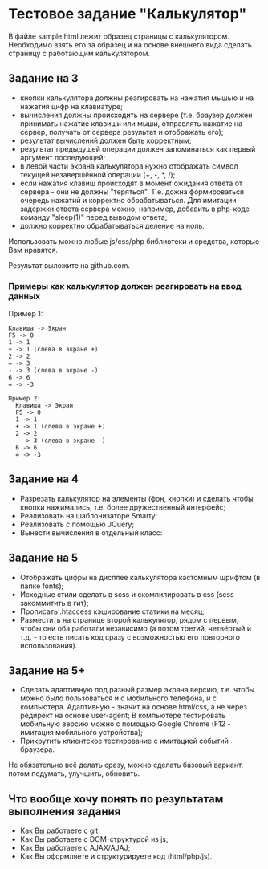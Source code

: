 # Тестовое задание "Калькулятор"

В файле sample.html лежит образец страницы с калькулятором. Необходимо взять его за образец и на основе внешнего вида сделать страницу с работающим калькулятором.

## Задание на 3
- кнопки калькулятора должны реагировать на нажатия мышью и на нажатия цифр на клавиатуре;
- вычисления должны происходить на сервере (т.е. браузер должен принимать нажатие клавиши или мыши, отправлять нажатие на сервер, получать от сервера результат и отображать его);
- результат вычислений должен быть корректным;
- результат предыдущей операции должен запоминаться как первый аргумент последующей;
- в левой части экрана калькулятора нужно отображать символ текущей незавершённой операции (+, -, *, /);
- если нажатия клавиш происходят в момент ожидания ответа от сервера - они не должны "теряться". Т.е. дожна формироваться очередь нажатий и корректно обрабатываться. Для имитации задержки ответа сервера можно, например, добавить в php-коде команду "sleep(1)" перед выводом ответа;
- должно корректно обрабатываться деление на ноль.

Использовать можно любые js/css/php библиотеки и средства, которые Вам нравятся.

Результат выложите на github.com.

### Примеры как калькулятор должен реагировать на ввод данных
Пример 1:
```
Клавиша -> Экран
F5 -> 0
1 -> 1
+ -> 1 (слева в экране +)
2 -> 2
= -> 3
- -> 3 (слева в экране -)
6 -> 6
= -> -3
```
  
```
Пример 2:
  Клавиша -> Экран
  F5 -> 0
  1 -> 1
  + -> 1 (слева в экране +)
  2 -> 2
  - -> 3 (слева в экране -)
  6 -> 6
  = -> -3
```


## Задание на 4
- Разрезать калькулятор на элементы (фон, кнопки) и сделать чтобы кнопки нажимались, т.е. более дружественный интерфейс; 
- Реализовать на шаблонизаторе Smarty;
- Реализовать с помощью JQuery;
- Вынести вычисления в отдельный класс:


## Задание на 5
- Отображать цифры на дисплее калькулятора кастомным шрифтом (в папке fonts);
- Исходные стили сделать в scss и скомпилировать в css (scss закоммитить в гит);
- Прописать .htaccess кэширование статики на месяц;
- Разместить на странице второй калькулятор, рядом с первым, чтобы они оба работали независимо (а потом третий, четвёртый и т.д. - то есть писать код сразу с возможностью его повторного использования).


## Задание на 5+
- Сделать адаптивную под разный размер экрана версию, т.е. чтобы можно было пользоваться и с мобильного телефона, и с компьютера. Адаптивную - значит на основе html/css, а не через редирект на основе user-agent; В компьютере тестировать мобильную версию можно с помощью Google Chrome (F12 - имитация мобильного устройства);
- Прикрутить клиентское тестирование с имитацией событий браузера.


Не обязательно всё делать сразу, можно сделать базовый вариант, потом подумать, улучшить, обновить.


## Что вообще хочу понять по результатам выполнения задания
- Как Вы работаете с git;
- Как Вы работаете с DOM-структурой из js;
- Как Вы работаете с AJAX/AJAJ;
- Как Вы оформляете и структурируете код (html/php/js).